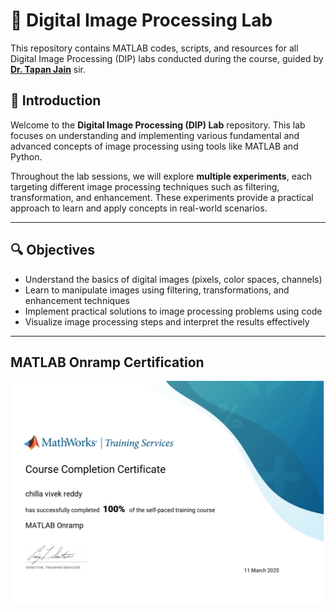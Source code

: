 # 📸 Digital Image Processing Lab
This repository contains MATLAB codes, scripts, and resources for all Digital Image Processing (DIP) labs conducted during the course, guided by **[Dr. Tapan Jain](https://www.linkedin.com/in/dr-tapan-jain-18731717/?originalSubdomain=in)** sir.

## 🧪 Introduction

Welcome to the **Digital Image Processing (DIP) Lab** repository. This lab focuses on understanding and implementing various fundamental and advanced concepts of image processing using tools like MATLAB and Python.

Throughout the lab sessions, we will explore **multiple experiments**, each targeting different image processing techniques such as filtering, transformation, and enhancement. These experiments provide a practical approach to learn and apply concepts in real-world scenarios.

---

## 🔍 Objectives

- Understand the basics of digital images (pixels, color spaces, channels)
- Learn to manipulate images using filtering, transformations, and enhancement techniques
- Implement practical solutions to image processing problems using code
- Visualize image processing steps and interpret the results effectively

---


## MATLAB Onramp Certification
![Original Image](https://github.com/VrdyEngineered/Matlab_Onramp/blob/main/Matlab_Onramp_Certification.jpg?raw=true)
